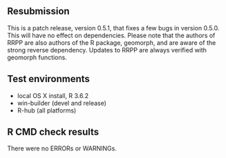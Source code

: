 ## Resubmission
This is a patch release, version 0.5.1, that fixes a few bugs in version 0.5.0.  This will have no effect on dependencies. Please note that the authors of RRPP are also authors of the R package, geomorph, and are aware of the strong reverse dependency.  Updates to RRPP are always verified with geomorph functions.

## Test environments
* local OS X install, R 3.6.2
* win-builder (devel and release)
* R-hub (all platforms)

## R CMD check results
There were no ERRORs or WARNINGs. 


